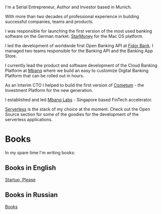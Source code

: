 I'm a <span class="important">Serial Entrepreneur, Author and Investor</span> based in Munich.

With more than two decades of professional experience in building successful companies, teams and products.

I was responsible for launching the first version of the most used banking software on the German market: <a href="https://apps.apple.com/de/app/starmoney-financemanagement/id1237596145" target="_blank">StarMoney</a> for the Mac OS platform.

I <span class="important">led the development of worldwide first Open Banking API</span> at <a href="https://www.fidor.com/solutions/developer" target="_blank">Fidor Bank</a>. I managed two teams responsible for the Banking API and the Banking App Store.

I currently <span class="important">lead the product and software development</span> of the Cloud Banking Platform at <a href="https://mbanq.com/cloud" target="_blank">Mbanq</a> where we build an easy to customize Digital Banking Platform that can be rolled out in hours.

As an Interim CTO I helped to build the first version of <a href="https://www.cometum.com" target="_blank">Cometum</a> - the Investment Platform for the new generation.

I established and led <a href="https://labs.mbanq.io" target="_blank">Mbanq Labs</a> - Singapore based FinTech accelerator.

<span class="important"><a href="https://www.serverless.com/" target="_blank">Serverless</a> is the stack of my choice</span> at the moment. Check out the <span class="important">Open Source</span> section for some of the goodies for the development of the serverless applications.

# Books
In my spare time I'm writing books:

## Books in English
<a href="https://www.amazon.com/dp/B0BWFK212S" target="_blank">Startup, Please</a>

## Books in Russian
<a href="https://www.litres.ru/author/igor-kostuchenok/" target="_blank">Books</a>
